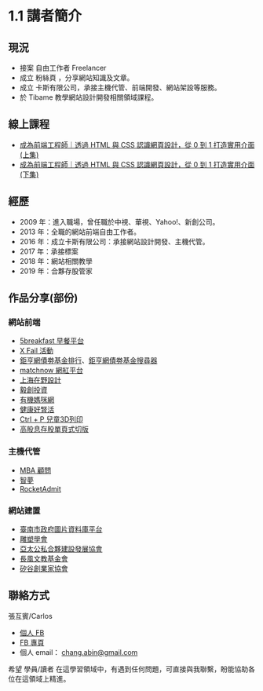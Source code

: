 # 1.1 講者簡介

## 現況

* 接案 自由工作者 Freelancer
* 成立 粉絲頁 ，分享網站知識及文章。
* 成立 卡斯有限公司，承接主機代管、前端開發、網站架設等服務。
* 於 Tibame 教學網站設計開發相關領域課程。

## 線上課程

* [成為前端工程師｜透過 HTML 與 CSS 認識網頁設計，從 0 到 1 打造實用介面 (上集)](https://www.tibame.com/course/1821)
* [成為前端工程師｜透過 HTML 與 CSS 認識網頁設計，從 0 到 1 打造實用介面 (下集)](https://www.tibame.com/course/2075)

## 經歷

* 2009 年：進入職場，曾任職於中視、華視、Yahoo!、新創公司。
* 2013 年：全職的網站前端自由工作者。
* 2016 年：成立卡斯有限公司：承接網站設計開發、主機代管。
* 2017 年：承接標案
* 2018 年：網站相關教學
* 2019 年：合夥存股管家

## 作品分享(部份)

### 網站前端

* [5breakfast 早餐平台](https://5breakfast.com)
* [X Fail 活動](http://xfail.tw)
* [鉅亨網債劵基金排行](https://fund.cnyes.com/Fixedincome/index.aspx)、[鉅亨網債劵基金搜尋器](https://fund.cnyes.com/Fixedincome/search.aspx)
* [matchnow 網紅平台](https://matchnow.co)
* [上海在野設計](http://www.zaiyedesign.com)
* [毅創投資](http://enspire.vc/zh/%E9%97%9C%E6%96%BC%E6%88%91%E5%80%91/)
* [有機媽咪網](http://www.naturalmammy.com)
* [健康好腎活](http://www.ckdlife.com.tw/index)
* [Ctrl + P 兒童3D列印](https://ctrl-p.tw)
* [高股息存股單頁式切版](https://shop.nstock.tw/rich\_stock/index.html)

### 主機代管

* [MBA 顧問](https://sabinahuang.com)
* [智夢](https://www.akadgroup.com)
* [RocketAdmit](https://rocketadmit.com)

### 網站建置

* [臺南市政府圖片資料庫平台](https://p.tainan.gov.tw)
* [雕塑學會](http://sculpture.org.tw)
* [亞太公私合夥建設發展協會](http://ppp.org.tw)
* [長風文教基金會](http://fairwindsfoundation.org)
* [矽谷創業家協會](https://sveat.org)

## 聯絡方式

張互賓/Carlos

* [個人 FB](https://www.facebook.com/hubin)
* [FB 專頁](https://www.facebook.com/webmix.cc/)
* 個人 email： chang.abin@gmail.com

希望 學員/讀者 在這學習領域中，有遇到任何問題，可直接與我聯繫，盼能協助各位在這領域上精進。
